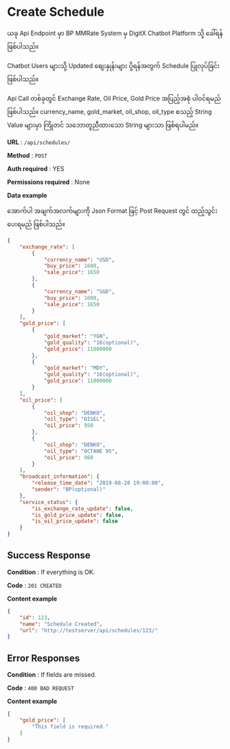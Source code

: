 # Create Schedule

ယခု Api Endpoint မှာ BP MMRate System မှ DigitX Chatbot Platform သို့ ခေါ်ရန် ဖြစ်ပါသည်။

Chatbot Users များသို့ Updated စျေးနှုန်းများ ပို့ရန်အတွက် Schedule ပြုလုပ်ခြင်း ဖြစ်ပါသည်။

Api Call တစ်ခုတွင် Exchange Rate, Oil Price, Gold Price အပြည့်အစုံ ပါဝင်ရမည် ဖြစ်ပါသည်။  currency_name, gold_market, oil_shop, oil_type စသည့် String Value များမှာ ကြိုတင် သဘောတူညီထားသော String များသာ ဖြစ်ရပါမည်။

**URL** : `/api/schedules/`

**Method** : `POST`

**Auth required** : YES

**Permissions required** : None

**Data example**

အောက်ပါ အချက်အလက်များကို Json Format ဖြင့် Post Request တွင် ထည့်သွင်းပေးရမည် ဖြစ်ပါသည်။

```json
{  
	"exchange_rate": [  
		{  
			"currency_name": "USD",  
			"buy_price": 1600,  
			"sale_price": 1650  
		},  
		{  
			"currency_name": "SGD",  
			"buy_price": 1600,  
			"sale_price": 1650  
		}  
	],  
	"gold_price": [  
		{  
			"gold_market": "YGN",  
			"gold_quality": "16(optional)",  
			"gold_price": 11000000  
		},  
		{  
			"gold_market": "MDY",  
			"gold_quality": "16(optional)",  
			"gold_price": 11000000  
		}  
	],  
	"oil_price": [  
		{  
			"oil_shop": "DENKO",  
			"oil_type": "DISEL",  
			"oil_price": 950  
		},  
		{  
			"oil_shop": "DENKO",  
			"oil_type": "OCTANE 95",  
			"oil_price": 960  
		}  
	],  
	"broadcast_information": {  
		"release_time_date": "2019-08-28 19:00:00",  
		"sender": "BP(optional)"  
	},  
	"service_status": {  
		"is_exchange_rate_update": false,  
		"is_gold_price_update": false,  
		"is_oil_price_update": false  
	}  
}
```

## Success Response

**Condition** : If everything is OK.

**Code** : `201 CREATED`

**Content example**

```json
{
    "id": 123,
    "name": "Schedule Created",
    "url": "http://testserver/api/schedules/123/"
}
```

## Error Responses

**Condition** : If fields are missed.

**Code** : `400 BAD REQUEST`

**Content example**

```json
{
    "gold_price": [
        "This field is required."
    ]
}
```
<!--stackedit_data:
eyJoaXN0b3J5IjpbMTgwODM4NTcwOF19
-->